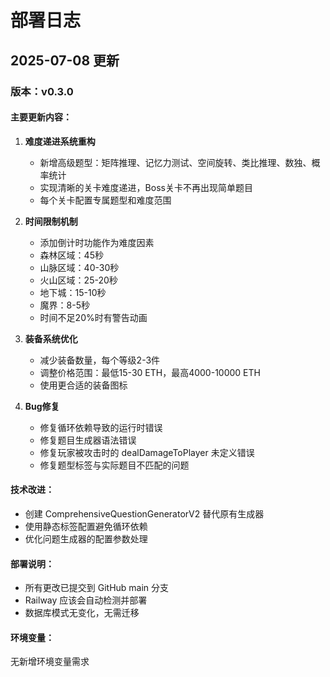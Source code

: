 # 部署日志

## 2025-07-08 更新

### 版本：v0.3.0

#### 主要更新内容：

1. **难度递进系统重构**
   - 新增高级题型：矩阵推理、记忆力测试、空间旋转、类比推理、数独、概率统计
   - 实现清晰的关卡难度递进，Boss关卡不再出现简单题目
   - 每个关卡配置专属题型和难度范围

2. **时间限制机制**
   - 添加倒计时功能作为难度因素
   - 森林区域：45秒
   - 山脉区域：40-30秒
   - 火山区域：25-20秒
   - 地下城：15-10秒
   - 魔界：8-5秒
   - 时间不足20%时有警告动画

3. **装备系统优化**
   - 减少装备数量，每个等级2-3件
   - 调整价格范围：最低15-30 ETH，最高4000-10000 ETH
   - 使用更合适的装备图标

4. **Bug修复**
   - 修复循环依赖导致的运行时错误
   - 修复题目生成器语法错误
   - 修复玩家被攻击时的 dealDamageToPlayer 未定义错误
   - 修复题型标签与实际题目不匹配的问题

#### 技术改进：
- 创建 ComprehensiveQuestionGeneratorV2 替代原有生成器
- 使用静态标签配置避免循环依赖
- 优化问题生成器的配置参数处理

#### 部署说明：
- 所有更改已提交到 GitHub main 分支
- Railway 应该会自动检测并部署
- 数据库模式无变化，无需迁移

#### 环境变量：
无新增环境变量需求